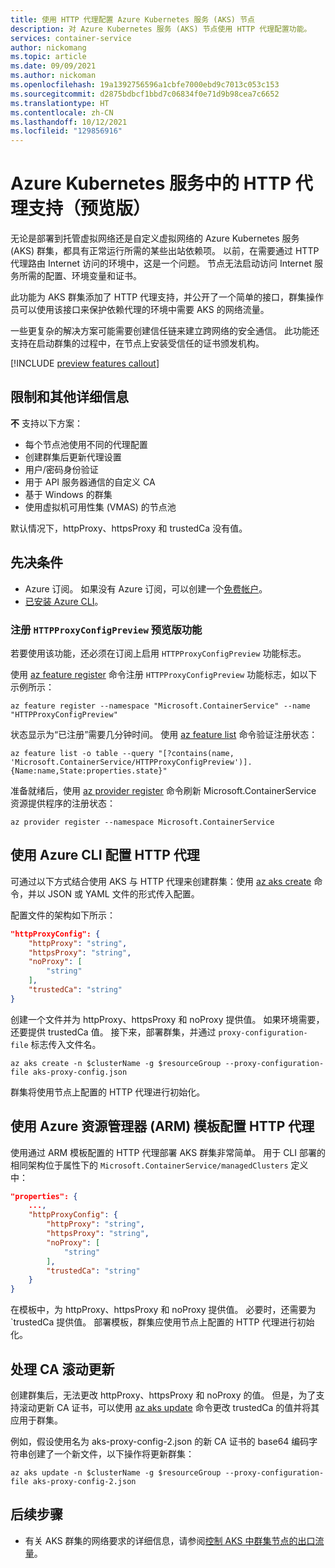 ```yaml
---
title: 使用 HTTP 代理配置 Azure Kubernetes 服务 (AKS) 节点
description: 对 Azure Kubernetes 服务 (AKS) 节点使用 HTTP 代理配置功能。
services: container-service
author: nickomang
ms.topic: article
ms.date: 09/09/2021
ms.author: nickoman
ms.openlocfilehash: 19a1392756596a1cbfe7000ebd9c7013c053c153
ms.sourcegitcommit: d2875bdbcf1bbd7c06834f0e71d9b98cea7c6652
ms.translationtype: HT
ms.contentlocale: zh-CN
ms.lasthandoff: 10/12/2021
ms.locfileid: "129856916"
---
```

# <a name="http-proxy-support-in-azure-kubernetes-service-preview"></a>Azure Kubernetes 服务中的 HTTP 代理支持（预览版）

无论是部署到托管虚拟网络还是自定义虚拟网络的 Azure Kubernetes 服务 (AKS) 群集，都具有正常运行所需的某些出站依赖项。 以前，在需要通过 HTTP 代理路由 Internet 访问的环境中，这是一个问题。 节点无法启动访问 Internet 服务所需的配置、环境变量和证书。

此功能为 AKS 群集添加了 HTTP 代理支持，并公开了一个简单的接口，群集操作员可以使用该接口来保护依赖代理的环境中需要 AKS 的网络流量。

一些更复杂的解决方案可能需要创建信任链来建立跨网络的安全通信。 此功能还支持在启动群集的过程中，在节点上安装受信任的证书颁发机构。

[!INCLUDE [preview features callout](./includes/preview/preview-callout.md)]

## <a name="limitations-and-other-details"></a>限制和其他详细信息

**不** 支持以下方案：
- 每个节点池使用不同的代理配置
- 创建群集后更新代理设置
- 用户/密码身份验证
- 用于 API 服务器通信的自定义 CA
- 基于 Windows 的群集
- 使用虚拟机可用性集 (VMAS) 的节点池

默认情况下，httpProxy、httpsProxy 和 trustedCa 没有值。

## <a name="prerequisites"></a>先决条件

* Azure 订阅。 如果没有 Azure 订阅，可以创建一个[免费帐户](https://azure.microsoft.com/free)。
* [已安装 Azure CLI](/cli/azure/install-azure-cli)。

### <a name="register-the-httpproxyconfigpreview-preview-feature"></a>注册 `HTTPProxyConfigPreview` 预览版功能

若要使用该功能，还必须在订阅上启用 `HTTPProxyConfigPreview` 功能标志。

使用 [az feature register][az-feature-register] 命令注册 `HTTPProxyConfigPreview` 功能标志，如以下示例所示：

```azurecli-interactive
az feature register --namespace "Microsoft.ContainerService" --name "HTTPProxyConfigPreview"
```

状态显示为“已注册”需要几分钟时间。 使用 [az feature list][az-feature-list] 命令验证注册状态：

```azurecli-interactive
az feature list -o table --query "[?contains(name, 'Microsoft.ContainerService/HTTPProxyConfigPreview')].{Name:name,State:properties.state}"
```

准备就绪后，使用 [az provider register][az-provider-register] 命令刷新 Microsoft.ContainerService 资源提供程序的注册状态：

```azurecli-interactive
az provider register --namespace Microsoft.ContainerService
```

## <a name="configuring-an-http-proxy-using-azure-cli"></a>使用 Azure CLI 配置 HTTP 代理 

可通过以下方式结合使用 AKS 与 HTTP 代理来创建群集：使用 [az aks create][az-aks-create] 命令，并以 JSON 或 YAML 文件的形式传入配置​​。

配置文件的架构如下所示：

```json
"httpProxyConfig": {
    "httpProxy": "string",
    "httpsProxy": "string",
    "noProxy": [
        "string"
    ],
    "trustedCa": "string"
}
```

创建一个文件并为 httpProxy、httpsProxy 和 noProxy 提供值。 如果环境需要，还要提供 trustedCa 值。 接下来，部署群集，并通过 `proxy-configuration-file` 标志传入文件名。

```azurecli
az aks create -n $clusterName -g $resourceGroup --proxy-configuration-file aks-proxy-config.json
```

群集将使用节点上配置的 HTTP 代理进行初始化。

## <a name="configuring-an-http-proxy-using-azure-resource-manager-arm-templates"></a>使用 Azure 资源管理器 (ARM) 模板配置 HTTP 代理

使用通过 ARM 模板配置的 HTTP 代理部署 AKS 群集非常简单。 用于 CLI 部署的相同架构位于属性下的 `Microsoft.ContainerService/managedClusters` 定义中：

```json
"properties": {
    ...,
    "httpProxyConfig": {
        "httpProxy": "string",
        "httpsProxy": "string",
        "noProxy": [
            "string"
        ],
        "trustedCa": "string"
    }
}
```

在模板中，为 httpProxy、httpsProxy 和 noProxy 提供值。 必要时，还需要为 `trustedCa 提供值。 部署模板，群集应使用节点上配置的 HTTP 代理进行初始化。

## <a name="handling-ca-rollover"></a>处理 CA 滚动更新

创建群集后，无法更改 httpProxy、httpsProxy 和 noProxy 的值。 但是，为了支持滚动更新 CA 证书，可以使用 [az aks update][az-aks-update] 命令更改 trustedCa 的值并将其应用于群集。

例如，假设使用名为 aks-proxy-config-2.json 的新 CA 证书的 base64 编码字符串创建了一个新文件，以下操作将更新群集：

```azurecli
az aks update -n $clusterName -g $resourceGroup --proxy-configuration-file aks-proxy-config-2.json
```

## <a name="next-steps"></a>后续步骤
- 有关 AKS 群集的网络要求的详细信息，请参阅[控制 AKS 中群集节点的出口流量][aks-egress]。


<!-- LINKS - internal -->
[aks-egress]: ./limit-egress-traffic.md
[az-aks-create]: /cli/azure/aks#az_aks_create
[az-aks-update]: /cli/azure/aks#az_aks_update
[az-feature-register]: /cli/azure/feature#az_feature_register
[az-feature-list]: /cli/azure/feature#az_feature_list
[az-provider-register]: /cli/azure/provider#az_provider_register
